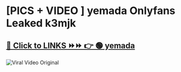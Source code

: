 
 # [PICS + VIDEO ] yemada Onlyfans Leaked k3mjk

## <h2><a href="https://clipsfans.com/yemada&ref=git">🔗 Click to LINKS ⏩⏩ 👉 🟢 yemada </a></h2>

<a href="https://clipsfans.com/yemada&ref=git" rel="nofollow" data-target="animated-image.originalLink"><img src="https://i.ibb.co.com/xMMVF88/686577567.gif" alt="Viral Video Original" style="max-width: 100%; display: inline-block;" data-target="animated-image.originalImage"></a>


